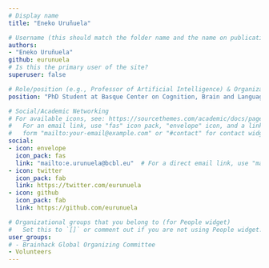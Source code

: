 ```yaml
---
# Display name
title: "Eneko Uruñuela"

# Username (this should match the folder name and the name on publications)
authors:
- "Eneko Uruñuela"
github: eurunuela
# Is this the primary user of the site?
superuser: false

# Role/position (e.g., Professor of Artificial Intelligence) & Organizations/Affiliations
position: "PhD Student at Basque Center on Cognition, Brain and Language, Donostia-San Sebastián, Basque Country, Spain"

# Social/Academic Networking
# For available icons, see: https://sourcethemes.com/academic/docs/page-builder/#icons
#   For an email link, use "fas" icon pack, "envelope" icon, and a link in the
#   form "mailto:your-email@example.com" or "#contact" for contact widget.
social:
- icon: envelope
  icon_pack: fas
  link: "mailto:e.urunuela@bcbl.eu"  # For a direct email link, use "mailto:test@example.org".
- icon: twitter
  icon_pack: fab
  link: https://twitter.com/eurunuela
- icon: github
  icon_pack: fab
  link: https://github.com/eurunuela

# Organizational groups that you belong to (for People widget)
#   Set this to `[]` or comment out if you are not using People widget.
user_groups:
# - Brainhack Global Organizing Committee
- Volunteers
---
```

